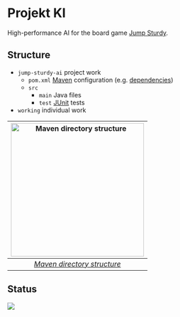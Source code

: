 # Projekt KI

High-performance AI for the board game [Jump Sturdy](https://www.mindsports.nl/index.php/the-pit/576-jumpsturdy).

## Structure

- ```jump-sturdy-ai``` project work
  - ```pom.xml``` [Maven](https://www.jetbrains.com/help/idea/maven-support.html) configuration (e.g. [dependencies](https://mvnrepository.com/))
  - ```src``` 
    - ```main``` Java files
    - ```test``` [JUnit](https://www.jetbrains.com/help/idea/junit.html) tests
- ```working``` individual work

| <img width="300" alt="Maven directory structure" src="https://github.com/noelkronenberg/projekt-ki/assets/79874249/963b1211-6e07-4080-8f75-945dd20315e8"> | 
|:--:| 
| *[Maven directory structure](https://en.wikipedia.org/wiki/Apache_Maven#/media/File:Maven_CoC.svg)* |

## Status

![](https://github.com/noelkronenberg/projekt-ki/workflows/tests/badge.svg)
